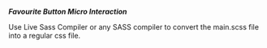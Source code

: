 ***Favourite Button Micro Interaction***

 Use Live Sass Compiler or any SASS compiler to convert the main.scss file into a regular css file.
